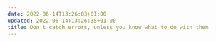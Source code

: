```yaml
---
date: 2022-06-14T13:26:03+01:00
updated: 2022-06-14T13:26:35+01:00
title: Don't catch errors, unless you know what to do with them
---
```


